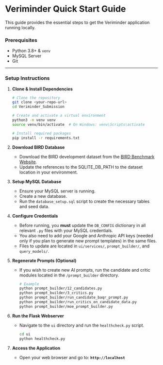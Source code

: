 # Veriminder Quick Start Guide

This guide provides the essential steps to get the Veriminder application running locally.

### **Prerequisites**
* Python 3.8+ & `venv`
* MySQL Server
* Git

---

### **Setup Instructions**

1.  **Clone & Install Dependencies**
    ```bash
    # Clone the repository
    git clone <your-repo-url>
    cd Veriminder_Submission

    # Create and activate a virtual environment
    python3 -m venv venv
    source venv/bin/activate  # On Windows: venv\Scripts\activate

    # Install required packages
    pip install -r requirements.txt
    ```

2.  **Download BIRD Database**
    * Download the BIRD development dataset from the [BIRD Benchmark Website](https://bird-bench.github.io/).
    * Update the references to the SQLITE_DB_PATH to the dataset location in your environment.

3.  **Setup MySQL Database**
    * Ensure your MySQL server is running.
    * Create a new database.
    * Run the `database_setup.sql` script to create the necessary tables and seed data.

4.  **Configure Credentials**
    * Before running, you **must** update the `DB_CONFIG` dictionary in all relevant `.py` files with your MySQL credentials.
    * You also need to add your Google and Anthropic API keys (needed only if you plan to generate new prompt templates) in the same files.
    * Files to update are located in `ui/services/`, `prompt_builder/`, and `query_models/`.

5.  **Regenerate Prompts (Optional)**
    * If you wish to create new AI prompts, run the candidate and critic modules located in the `/prompt_builder` directory.
        ```bash
        # Example
        python prompt_builder/12_candidates.py
        python prompt_builder/3_critics.py
        python prompt_builder/run_candidate_baqr_prompt.py
        python prompt_builder/run_critics_on_candidate_data.py
        python prompt_builder/moe_prompt_builder.py
        ```

6.  **Run the Flask Webserver**
    * Navigate to the `ui` directory and run the `healthcheck.py` script.
        ```bash
        cd ui
        python healthcheck.py
        ```

7.  **Access the Application**
    * Open your web browser and go to:
        **`http://localhost`**
